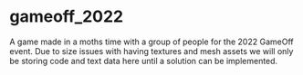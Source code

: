 # gameoff_2022
A game made in a moths time with a group of people for the 2022 GameOff event. Due to size issues with having textures and mesh assets we will only be storing code and text data here until a solution can be implemented. 

